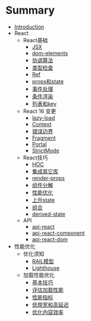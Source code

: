 # Summary

* [Introduction](README.md)
* React
  * React基础
    * [JSX](React/JSX.md)
    * [dom-elements](React/dom-elements.md)
    * [协调算法](React/协调算法.md)
    * [类型检查](React/类型检查.md)
    * [Ref](React/Ref.md)
    * [props和state](React/props和state.md)
    * [事件处理](React/事件处理.md)
    * [条件渲染](React/条件渲染.md)
    * [列表和key](React/列表和key.md)
  * React 16 变更
    * [lazy-load](React/lazy-load.md)
    * [Context](React/Context.md)
    * [错误边界](React/错误边界.md)
    * [Fragment](React/Fragment.md)
    * [Portal](React/Portal.md)
    * [StrictMode](React/StrictMode.md)
  * React技巧
    * [HOC](React/HOC.md)
    * [集成其它库](React/集成其它库.md)
    * [render-props](React/render-props.md)
    * [组件分解](React/组件分解.md)
    * [性能优化](React/性能优化.md)
    * [上升state](React/上升state.md)
    * [组合](React/组合.md)
    * [derived-state](React/derived-state.md)
  * API
    * [api-react](React/api-react.md)
    * [api-react-component](React/api-react-component.md)
    * [api-react-dom](React/api-react-dom.md)
* 性能优化
  * 优化须知
    * [RAIL模型](Performance/RAIL-model.md)
    * [Lighthouse](Performance/Lighthouse.md)
  * 加载性能优化
    * [基本技巧](Performance/basic-technique.md)
    * [评估加载性能](Performance/assess-loading-performance.md)
    * [性能指标](Performance/user-centric-performance-metrics.md)
    * [低带宽和高延迟](Performance/poor-connectivity.md)
    * [优化内容效率](Performance/optimizing-content-efficiency.md)

